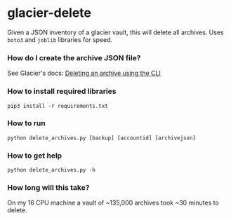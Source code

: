 # glacier-delete
Given a JSON inventory of a glacier vault, this will delete all archives. Uses `boto3` and `joblib` libraries for speed.

### How do I create the archive JSON file? 
See Glacier's docs: [Deleting an archive using the CLI](https://docs.aws.amazon.com/amazonglacier/latest/dev/deleting-an-archive-using-cli.html)

### How to install required libraries
`pip3 install -r requirements.txt`

### How to run
`python delete_archives.py [backup] [accountid] [archivejson]`

### How to get help
`python delete_archives.py -h`

### How long will this take?
On my 16 CPU machine a vault of ~135,000 archives took ~30 minutes to delete.
